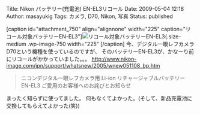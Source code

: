 Title: Nikon バッテリー(充電池) EN-EL3リコール
Date: 2009-05-04 12:18
Author: masayukig
Tags: カメラ, D70, Nikon, 写真
Status: published

\[caption id="attachment\_750" align="alignnone" width="225"
caption="リコール対象バッテリーEN-EL3"\]![リコール対象バッテリーEN-EL3](http://www.0r2.info/blog/wp-content/uploads/2009/05/nec_0040-225x300.jpg "リコール対象バッテリーEN-EL3"){.size-medium
.wp-image-750 width="225" \[/caption\]
今、デジタル一眼レフカメラD70という機種を使っているのですが、
そのバッテリーEN-EL3が、かなーり前にリコールがかかっていました。。。
<http://www.nikon-image.com/jpn/support/whatsnew/2005/wnew051108_bp.htm>

> ニコンデジタル一眼レフカメラ用 Li-ion リチャージャブルバッテリー
> EN-EL3
> ご愛用のお客様へのお詫びとお知らせ

まったく知らずに使ってました。
何もなくてよかった。(そして、新品充電池に交換してもらえてよかった(笑))
